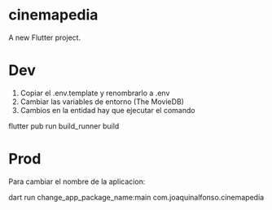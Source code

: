# cinemapedia

A new Flutter project.

# Dev
1. Copiar el .env.template y renombrarlo a .env
2. Cambiar las variables de entorno (The MovieDB)
3. Cambios en la entidad hay que ejecutar el comando 

flutter pub run build_runner build

# Prod 
Para cambiar el nombre de la aplicacion:

dart run change_app_package_name:main com.joaquinalfonso.cinemapedia
